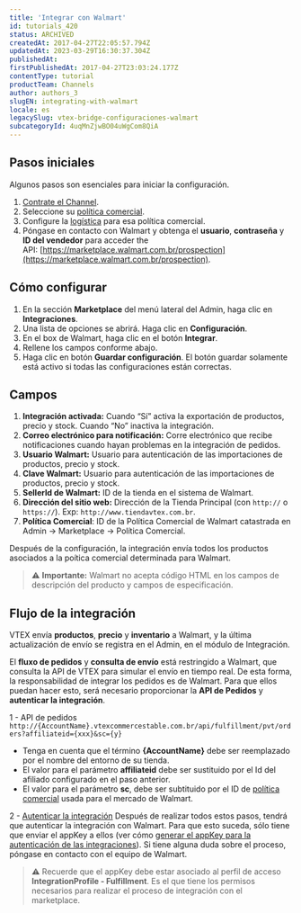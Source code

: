 ```yaml
---
title: 'Integrar con Walmart'
id: tutorials_420
status: ARCHIVED
createdAt: 2017-04-27T22:05:57.794Z
updatedAt: 2023-03-29T16:30:37.304Z
publishedAt: 
firstPublishedAt: 2017-04-27T23:03:24.177Z
contentType: tutorial
productTeam: Channels
author: authors_3
slugEN: integrating-with-walmart
locale: es
legacySlug: vtex-bridge-configuraciones-walmart
subcategoryId: 4uqMnZjwBO04uWgCom8QiA
---
```


## Pasos iniciales
Algunos pasos son esenciales para iniciar la configuración.

1. [Contrate el Channel](http://help.vtex.com/es/tutorial/integrando-con-marketplace/).
2. Seleccione su [política comercial](http://help.vtex.com/es/tutorial/politica-comercial-para-marketplace/).
3. Configure la [logística](/en/tutorial/como-configurar-logistica-para-politica-comercial/) para esa política comercial.
4. Póngase en contacto con Walmart y obtenga el __usuario__, __contraseña__ y __ID del vendedor__ para acceder the API: [https://marketplace.walmart.com.br/prospection](https://marketplace.walmart.com.br/prospection).

## Cómo configurar

1. En la sección __Marketplace__ del menú lateral del Admin, haga clic en __Integraciones__.
2. Una lista de opciones se abrirá. Haga clic en __Configuración__.
3. En el box de Walmart, haga clic en el botón __Integrar__.
4. Rellene los campos conforme abajo.
5. Haga clic en botón __Guardar configuración__. El botón guardar solamente está activo si todas las configuraciones están correctas.

## Campos

1. __Integración activada:__ Cuando “Sí” activa la exportación de productos, precio y stock. Cuando “No” inactiva la integración.
2. __Correo electrónico para notificación:__ Corre electrónico que recibe notificaciones cuando hayan problemas en la integración de pedidos.
3. __Usuario Walmart:__ Usuario para autenticación de las importaciones de productos, precio y stock.
4. __Clave Walmart:__ Usuario para autenticación de las importaciones de productos, precio y stock.
5. __SellerId de Walmart:__ ID de la tienda en el sistema de Walmart.
6. __Dirección del sitio web:__ Dirección de la Tienda Principal (con `http://` o `https://`). Exp: `http://www.tiendavtex.com.br`.
7. __Política Comercial__: ID de la Política Comercial de Walmart catastrada en Admin -> Marketplace -> Política Comercial.

Después de la configuración, la integración envía todos los productos asociados a la poítica comercial determinada para Walmart.

>⚠️ **Importante:** Walmart no acepta código HTML en los campos de descripción del producto y campos de especificación.


## Flujo de la integración

VTEX envía __productos__, __precio__ y __inventario__ a Walmart, y la última actualización de envío se registra en el Admin, en el módulo de Integración.

El __fluxo de pedidos__ y __consulta de envío__ está restringido a Walmart, que consulta la API de VTEX para simular el envío en tiempo real. De esta forma, la responsabilidad de integrar los pedidos es de Walmart. Para que ellos puedan hacer esto, será necesario proporcionar la __API de Pedidos__ y __autenticar la integración__.


1 - API de pedidos
`http://{AccountName}.vtexcommercestable.com.br/api/fulfillment/pvt/orders?affiliateid={xxx}&sc={y}`

- Tenga en cuenta que el término __{AccountName}__ debe ser reemplazado por el nombre del entorno de su tienda.
- El valor para el parámetro __affiliateid__ debe ser sustituido por el Id del afiliado configurado en el paso anterior.
- El valor para el parámetro __sc__, debe ser subtituido por el ID de [política comercial](es/tutorial/politica-comercial-para-marketplace) usada para el mercado de Walmart.


2 - [Autenticar la integración](/es/tutorial/crear-appkey-y-apptoken-para-autenticar-las-integraciones)
Después de realizar todos estos pasos, tendrá que autenticar la integración con Walmart. Para que esto suceda, sólo tiene que enviar el appKey a ellos (ver cómo [generar el appKey para la autenticación de las integraciones](/es/tutorial/crear-appkey-y-apptoken-para-autenticar-las-integraciones)). Si tiene alguna duda sobre el proceso, póngase en contacto con el equipo de Walmart.

>⚠️ Recuerde que el appKey debe estar asociado al perfil de acceso **IntegrationProfile - Fulfillment**. Es el que tiene los permisos necesarios para realizar el proceso de integración con el marketplace.
